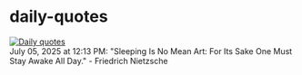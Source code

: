 # daily-quotes
[![Daily quotes](https://github.com/ceepu8/daily-quotes/actions/workflows/daily-quote.yml/badge.svg)](https://github.com/ceepu8/daily-quotes/actions/workflows/daily-quote.yml)<br/>
July 05, 2025 at 12:13 PM: "Sleeping Is No Mean Art: For Its Sake One Must Stay Awake All Day." - Friedrich Nietzsche
